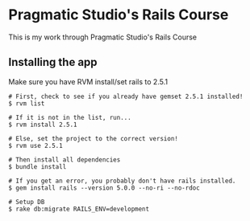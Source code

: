 # Pragmatic Studio's Rails Course

This is my work through Pragmatic Studio's Rails Course

## Installing the app

Make sure you have RVM install/set rails to 2.5.1

```
# First, check to see if you already have gemset 2.5.1 installed!
$ rvm list

# If it is not in the list, run...
$ rvm install 2.5.1

# Else, set the project to the correct version!
$ rvm use 2.5.1

# Then install all dependencies
$ bundle install

# If you get an error, you probably don't have rails installed.
$ gem install rails --version 5.0.0 --no-ri --no-rdoc

# Setup DB
$ rake db:migrate RAILS_ENV=development

``` 